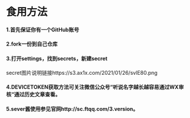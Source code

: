 # 食用方法

#### 1.首先保证你有一个GitHub账号

#### 2.fork一份到自己仓库

#### 3.打开settings，找到secrets，新建secret
secret图片说明链接https://s3.ax1x.com/2021/01/26/svlE80.png

#### 4.DEVICETOKEN获取方法可关注微信公众号“听说名字越长越容易通过WX审核“通过历史文章查看。

#### 5.sever酱使用参见官网http://sc.ftqq.com/3.version。



